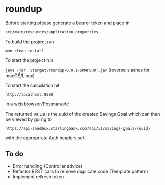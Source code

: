 # roundup

Before starting please generate a bearer token and place in

`src/main/resources/application.properties`

To build the project run 

`mvn clean install`

To start the project run

`java -jar .\target\roundup-0.0.1-SNAPSHOT.jar`
(reverse slashes for macOS/Linux)

To start the calculation hit

`http://localhost:8080`

in a web browser/Postman/etc

The returned value is the uuid of the created Savings Goal which can then be viewed by going to

`https://api-sandbox.starlingbank.com/api/v1/savings-goals/{uuid}`

with the appropriate Auth headers set.

## To do

* Error handling (Controller advice)
* Refactor REST calls to remove duplicate code (Template pattern)
* Implement refresh token


